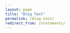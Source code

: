 ```yaml
---
layout: page
title: "Blog Test"
permalink: /blog-test/
redirect_from: /statements/
---
```


<div id="substack-feed-embed"></div>


<script>
  window.SubstackFeedWidget = {
    substackUrl: "bhamdsa.substack.com",
    posts: 3,
    hidden: ["author"],
    colors: {
      primary: "#231F20",
      secondary: "#EC1F27",
      background: "#FFFFFF",
    }
  };
</script>
<script src="https://substackapi.com/embeds/feed.js" async></script>
